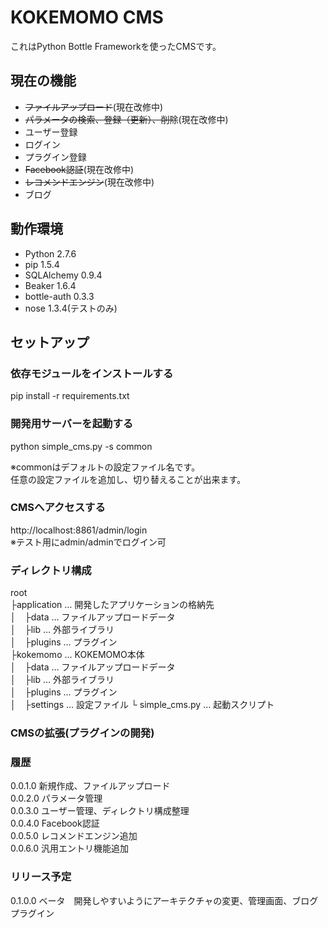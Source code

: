 # KOKEMOMO CMS

これはPython Bottle Frameworkを使ったCMSです。

## 現在の機能
+ ~~ファイルアップロード~~(現在改修中)
+ ~~パラメータの検索、登録（更新）、削除~~(現在改修中)
+ ユーザー登録
+ ログイン
+ プラグイン登録
+ ~~Facebook認証~~(現在改修中)
+ ~~レコメンドエンジン~~(現在改修中)
+ ブログ

## 動作環境
+ Python 2.7.6
+ pip 1.5.4
+ SQLAlchemy 0.9.4
+ Beaker 1.6.4
+ bottle-auth 0.3.3
+ nose 1.3.4(テストのみ)

## セットアップ
### 依存モジュールをインストールする
pip install -r requirements.txt
### 開発用サーバーを起動する
python simple_cms.py -s common  

※commonはデフォルトの設定ファイル名です。  
任意の設定ファイルを追加し、切り替えることが出来ます。  

### CMSへアクセスする
http://localhost:8861/admin/login  
※テスト用にadmin/adminでログイン可

### ディレクトリ構成
  root  
  ├application … 開発したアプリケーションの格納先  
  │　├data … ファイルアップロードデータ  
  │　├lib … 外部ライブラリ  
  │　├plugins … プラグイン  
  ├kokemomo … KOKEMOMO本体  
  │　├data … ファイルアップロードデータ  
  │　├lib … 外部ライブラリ  
  │　├plugins … プラグイン  
  │　├settings … 設定ファイル
  └ simple_cms.py … 起動スクリプト  


### CMSの拡張(プラグインの開発)

### 履歴
  0.0.1.0 新規作成、ファイルアップロード  
  0.0.2.0 パラメータ管理  
  0.0.3.0 ユーザー管理、ディレクトリ構成整理  
  0.0.4.0 Facebook認証  
  0.0.5.0 レコメンドエンジン追加  
  0.0.6.0 汎用エントリ機能追加

### リリース予定
  0.1.0.0 ベータ　開発しやすいようにアーキテクチャの変更、管理画面、ブログプラグイン
